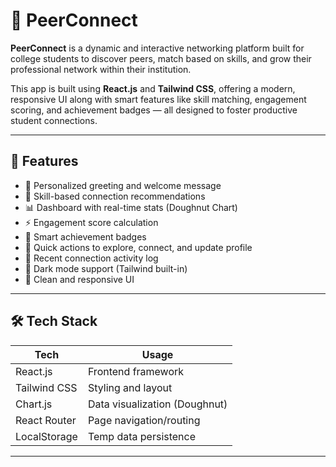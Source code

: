 # 🚀 PeerConnect

**PeerConnect** is a dynamic and interactive networking platform built for college students to discover peers, match based on skills, and grow their professional network within their institution.

This app is built using **React.js** and **Tailwind CSS**, offering a modern, responsive UI along with smart features like skill matching, engagement scoring, and achievement badges — all designed to foster productive student connections.

---

## 📸 Features

- 👋 Personalized greeting and welcome message
- 🧠 Skill-based connection recommendations
- 📊 Dashboard with real-time stats (Doughnut Chart)
- ⚡ Engagement score calculation
- 🏅 Smart achievement badges
- 🎯 Quick actions to explore, connect, and update profile
- 💬 Recent connection activity log
- 🌙 Dark mode support (Tailwind built-in)
- 🚀 Clean and responsive UI

---

## 🛠️ Tech Stack

| Tech         | Usage                         |
|--------------|-------------------------------|
| React.js     | Frontend framework            |
| Tailwind CSS | Styling and layout            |
| Chart.js     | Data visualization (Doughnut) |
| React Router | Page navigation/routing       |
| LocalStorage | Temp data persistence         |

---



